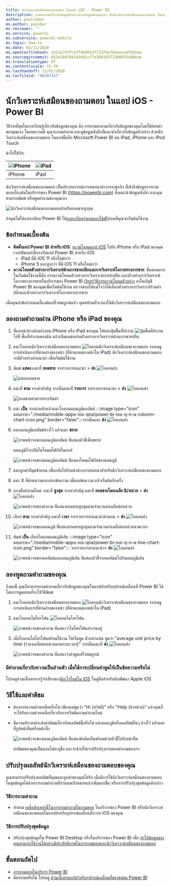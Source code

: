 ```yaml
---
title: นักวิเคราะห์เสมือนของถามตอบ ในแอป iOS - Power BI
description: ถามคำถามเกี่ยวกับข้อมูลตัวอย่างด้วยคำพูดของคุณเอง กับนักวิเคราะห์เสมือนของถามตอบ ในแอปสำหรับอุปกรณ์เคลื่อนที่ Power BI ในอุปกรณ์ iOS ของคุณ
author: paulinbar
ms.author: painbar
ms.reviewer: ''
ms.service: powerbi
ms.subservice: powerbi-mobile
ms.topic: how-to
ms.date: 03/11/2020
ms.openlocfilehash: 2422e747fc47f9e9b51f723f5e7beeeceaf91baa
ms.sourcegitcommit: 653e18d7041d3dd1cf7a38010372366975a98eae
ms.translationtype: HT
ms.contentlocale: th-TH
ms.lasthandoff: 12/01/2020
ms.locfileid: "96397337"
---
```

# <a name="qa-virtual-analyst-in-ios-apps---power-bi"></a>นักวิเคราะห์เสมือนของถามตอบ ในแอป iOS - Power BI

วิธีง่ายที่สุดในการเรียนรู้เกี่ยวกับข้อมูลของคุณ คือ การถามคำถามเกี่ยวกับข้อมูลของคุณโดยใช้ถ้อยคำของคุณเอง ในบทความนี้ คุณจะถามคำถาม และดูข้อมูลเชิงลึกที่แนะนำเกี่ยวกับข้อมูลตัวอย่าง ด้วยนักวิเคราะห์เสมือนของถามตอบ ในแอปมือถือ Microsoft Power BI บน iPad, iPhone และ iPod Touch 

นำไปใช้กับ:

| ![iPhone](./media/mobile-apps-ios-qna/iphone-logo-50-px.png) | ![iPad](./media/mobile-apps-ios-qna/ipad-logo-50-px.png) |
|:--- |:--- |
| iPhone |iPad |

นักวิเคราะห์เสมือนของถามตอบ เป็นประสบการณ์การสนทนาข่าวกรองธุรกิจ ที่เข้าถึงข้อมูลการถามตอบเบื้องต้นในบริการของ Power BI [(https://powerbi.com)](https://powerbi.com) ซึ่งแนะนำข้อมูลเชิงลึก และคุณสามารถพิมพ์ หรือพูดคำถามของคุณเอง

![นักวิเคราะห์เสมือนของถามตอบสำหรับยอดขายสูงสุด](./media/mobile-apps-ios-qna/power-bi-ios-q-n-a-top-sale-intro.png)

ถ้าคุณไม่ได้ลงทะเบียน Power BI ให้[ลงทะเบียนรุ่นทดลองใช้ฟรี](https://app.powerbi.com/signupredirect?pbi_source=web)ก่อนที่คุณจะเริ่มต้นใช้งาน

## <a name="prerequisites"></a>ข้อกำหนดเบื้องต้น

* **ติดตั้งแอป Power BI สำหรับ iOS**: [ดาวน์โหลดแอป iOS](https://go.microsoft.com/fwlink/?LinkId=522062) ไปยัง iPhone หรือ iPad ของคุณ
เวอร์ชันเหล่านี้รองรับแอป Power BI สำหรับ iOS:
    * iPad ที่มี iOS 11 หรือใหม่กว่า
    * iPhone 5 และสูงกว่า ที่มี iOS 11 หรือใหม่กว่า
* **ดาวน์โหลดตัวอย่างการวิเคราะห์ด้านการขายปลีกและการวิเคราะห์โอกาสทางการขาย**: ขั้นตอนแรกในเริ่มต้นใช้งานนี้คือ การดาวน์โหลดตัวอย่างการวิเคราะห์การค้าปลีก และตัวอย่างการวิเคราะห์โอกาสทางการขายในบริการของ Power BI [เรียนรู้วิธีการดาวน์โหลดตัวอย่าง](./mobile-apps-download-samples.md) ลงในบัญชี Power BI ของคุณเพื่อเริ่มต้นใช้งาน ตรวจสอบให้แน่ใจว่าได้เลือกตัวอย่างการวิเคราะห์ร้านค้าปลีกและตัวอย่างการวิเคราะห์โอกาสทางการขาย

เมื่อคุณทำข้อกำหนดเบื้องต้นเสร็จสมบูรณ์แล้ว คุณพร้อมที่จะลองใช้นักวิเคราะห์เสมือนของถามตอบ

## <a name="try-asking-questions-on-your-iphone-or-ipad"></a>ลองถามคำถามผ่าน iPhone หรือ iPad ของคุณ
1. ที่แถบนำทางด้านล่างบน iPhone หรือ iPad ของคุณ ให้แตะปุ่มพื้นที่ทำงาน ![ปุ่มพื้นที่ทำงาน](./media/mobile-apps-ios-qna/power-bi-iphone-workspaces-button.png)ไปที่ พื้นที่ทำงานของฉัน แล้วเปิดแดชบอร์ดตัวอย่างการวิเคราะห์ด้านการขายปลีก

2. แตะไอคอนนักวิเคราะห์เสมือนของถามตอบ ![ไอคอนนักวิเคราะห์เสมือนของถามตอบ](././media/mobile-apps-ios-qna/power-bi-ios-q-n-a-icon.png) จากเมนูการดำเนินการที่ด้านล่างของหน้า (ที่ด้านบนของหน้าใน iPad)
     นักวิเคราะห์เสมือนของถามตอบจะมีตัวอย่างคำแนะนำ เพื่อเริ่มต้นใช้งาน
3. พิมพ์ **แสดง** แตะที่ **ยอดขาย** จากรายการแนะนำ > **ส่ง** ![ไอคอนส่ง](./media/mobile-apps-ios-qna/power-bi-ios-qna-send-icon.png)

    ![แสดงยอดขาย](./media/mobile-apps-ios-qna/power-bi-ios-q-n-a-show-sales.png)
4. แตะที่ **ตาม** จากคำสำคัญ จากนั้นแตะที่ **รายการ** จากรายการแนะนำ > **ส่ง** ![ไอคอนส่ง](./media/mobile-apps-ios-qna/power-bi-ios-qna-send-icon.png)

    ![ยอดขายตามรายการสินค้า](./media/mobile-apps-ios-qna/power-bi-ios-q-n-a-sale-by-item.png)
5. แตะ **เป็น** จากคำหลักแล้วแตะไอคอนแผนภูมิคอลัมน์ :::image type="icon" source="./media/mobile-apps-ios-qna/power-bi-ios-q-n-a-column-chart-icon.png" border="false":::จากนั้นแตะ **ส่ง** ![ไอคอนส่ง](./media/mobile-apps-ios-qna/power-bi-ios-qna-send-icon.png)
6. แตะแผนภูมิผลลัพธ์ค้างไว้ แล้วแตะ **ขยาย**

    ![ภาพหน้าจอของแผนภูมิคอลัมน์ ที่แสดงตัวชี้เพื่อขยาย](media/mobile-apps-ios-qna/power-bi-ios-q-n-a-tap-expand-feedback.png)

    แผนภูมิก็จะเปิดในโหมดโฟกัสในแอป

    ![ภาพหน้าจอของแผนภูมิคอลัมน์ ที่แสดงโหมดโฟกัสของแผนภูมิ](media/mobile-apps-ios-qna/power-bi-ios-q-n-a-expanded-chart.png)
7. แตะลูกศรที่มุมซ้ายบน เพื่อกลับไปยังหน้าต่างการสนทนาสำหรับนักวิเคราะห์เสมือนของถามตอบ
8. แตะ X ที่ด้านขวาของกล่องข้อความ เพื่อลบข้อความ แล้วเริ่มต้นอีกครั้ง
9. ลองตั้งคำถามใหม่: แตะที่ **สูงสุด** จากคำสำคัญ แตะที่ **ยอดขายโดยเฉลี่ย $/หน่วย** > **ส่ง** ![ไอคอนส่ง](./media/mobile-apps-ios-qna/power-bi-ios-qna-send-icon.png)

    ![ภาพหน้าจอของคำถาม ที่แสดงยอดขายสูงสุดตามจำนวนค่าเฉลี่ยต่อหน่วย](media/mobile-apps-ios-qna/power-bi-ios-q-n-a-top-sale-2.png)
10. เลือก **ตาม** จากคำสำคัญ แตะที่ **เวลา** จากรายการคำแนะนำด้านบน > **ส่ง** ![ไอคอนส่ง](./media/mobile-apps-ios-qna/power-bi-ios-qna-send-icon.png)

     ![ภาพหน้าจอของแผนภูมิ ที่แสดงยอดขายสูงสุดตามจำนวนค่าเฉลี่ยต่อหน่วยตามเวลา](media/mobile-apps-ios-qna/power-bi-ios-q-n-a-top-sale-by-time.png)
11. พิมพ์ **เป็น** เลือกไอคอนแผนภูมิเส้น :::image type="icon" source="./media/mobile-apps-ios-qna/power-bi-ios-q-n-a-line-chart-icon.png" border="false"::: จากรายการคำแนะนำ> **ส่ง** ![ไอคอนส่ง](./media/mobile-apps-ios-qna/power-bi-ios-qna-send-icon.png)

    ![ภาพหน้าจอของคอลัมน์และแผนภูมิเส้น ที่แสดงตัวชี้จากคอลัมน์ไปยังแผนภูมิเส้น](media/mobile-apps-ios-qna/power-bi-ios-q-n-a-top-sale-as-line.png)

## <a name="try-saying-your-questions"></a>ลองพูดถามคำถามของคุณ
ถึงตอนี้ คุณก็สามารถถามคำถามเกี่ยวกับข้อมูลของคุณในแอปสำหรับอุปกรณ์เคลื่อนที่ Power BI ได้โดยการพูดแทนที่จะใช้วิธีพิมพ์

1. แตะไอคอนนักวิเคราะห์เสมือนของถามตอบ ![ไอคอนนักวิเคราะห์เสมือนของถามตอบ](././media/mobile-apps-ios-qna/power-bi-ios-q-n-a-icon.png) จากเมนูการดำเนินการที่ด้านล่างของหน้า (ที่ด้านบนของหน้าใน iPad)
2. แตะไอคอนไมโครโฟน ![ไอคอนไมโครโฟน](media/mobile-apps-ios-qna/power-bi-ios-qna-mic-icon.png).

    ![ภาพหน้าจอของคำถาม ที่แสดงว่าไมโครโฟนทำงานอยู่](media/mobile-apps-ios-qna/power-bi-ios-qna-mic-on.png)

1. เมื่อไอคอนไมโครโฟนพร้อมใช้งาน ให้เริ่มพูด ตัวอย่างเช่น พูดว่า "average unit price by time (ราคาเฉลี่ยต่อหน่วยตามระยะเวลา)" จากนั้นแตะที่ **ส่ง** ![ไอคอนส่ง](./media/mobile-apps-ios-qna/power-bi-ios-qna-send-icon.png)

    ![ภาพหน้าจอของคำถาม ที่แสดงว่าคำพูดเสร็จสมบูรณ์](media/mobile-apps-ios-qna/power-bi-ios-qna-speech-complete.png)

### <a name="questions-about-privacy-when-using-speech-to-text"></a>มีคำถามเกี่ยวกับความเป็นส่วนตัว เมื่อใช้การเปลี่ยนคำพูดให้เป็นข้อความหรือไม่
โปรดดูส่วนเนื้อหาการรู้จำเสียงของ[มีอะไรใหม่ใน iOS](https://go.microsoft.com/fwlink/?linkid=845624) ในคู่มือสำหรับนักพัฒนา Apple iOS

## <a name="help-and-feedback"></a>วิธีใช้และคำติชม
* ต้องการความช่วยเหลือหรือไม่ เพียงแค่พูดว่า "Hi (สวัสดี)" หรือ "Help (ช่วยด้วย)" แล้วคุณก็จะได้รับความช่วยเหลือเกี่ยวกับการเริ่มต้นถามคำถามใหม่
* มีความประสงค์จะส่งคำติชมเกี่ยวกับผลลัพธ์นี้หรือไม่ แตะแผนภูมิหรือผลลัพธ์อื่นๆ ค้างไว้ แล้วแตะที่รูปหน้ายิ้มหรือหน้าบึ้ง

    ![ภาพหน้าจอของแผนภูมิคอลัมน์ ที่แสดงข้อคิดเห็นพร้อมด้วยตัวชี้ไปยังหน้ายิ้ม](media/mobile-apps-ios-qna/power-bi-ios-q-n-a-tap-feedback.png)

    คำติชมของคุณเป็นแบบไม่ระบุชื่อ และจะช่วยให้เราปรับปรุงการตอบคำถามของเรา

## <a name="enhance-your-qa-virtual-analyst-results"></a>ปรับปรุงผลลัพธ์นักวิเคราะห์เสมือนของถามตอบของคุณ
คุณสามารถปรับปรุงผลลัพธ์ที่คุณและลูกค้าของคุณได้รับ เมื่อมีการใช้นักวิเคราะห์เสมือนของถามตอบในชุดข้อมูลได้ด้วยการถามคำถามที่กำหนดเป้าหมายแล้วเพิ่มมากขึ้น หรือการปรับปรุงชุดข้อมูลดังกล่าว

### <a name="how-to-ask-questions"></a>วิธีการถามคำถาม
* ทำตาม [เคล็ดลับเหล่านี้ในการถามคำถามในถามตอบ](../end-user-q-and-a-tips.md) ในบริการของ Power BI หรือนักวิเคราะห์เสมือนของถามตอบในแอปสำหรับอุปกรณ์เคลื่อนที่ระบบ iOS ของคุณ

### <a name="how-to-enhance-the-dataset"></a>วิธีการปรับปรุงชุดข้อมูล
* ปรับปรุงชุดข้อมูลใน Power BI Desktop หรือในบริการของ Power BI เพื่อ [ทำให้ข้อมูลของคุณสามารถใช้งานได้อย่างมีประสิทธิภาพในการถามตอบและนักวิเคราะห์เสมือนของถามตอบ](../../create-reports/service-prepare-data-for-q-and-a.md)

## <a name="next-steps"></a>ขั้นตอนถัดไป
* [การถามตอบในบริการ Power BI](../end-user-q-and-a.md)
* มีคำถามหรือไม่ โปรดดู [ส่วนเนื้อหาแอปสำหรับอุปกรณ์เคลื่อนที่ของชุมชน Power BI](https://go.microsoft.com/fwlink/?linkid=839277)
